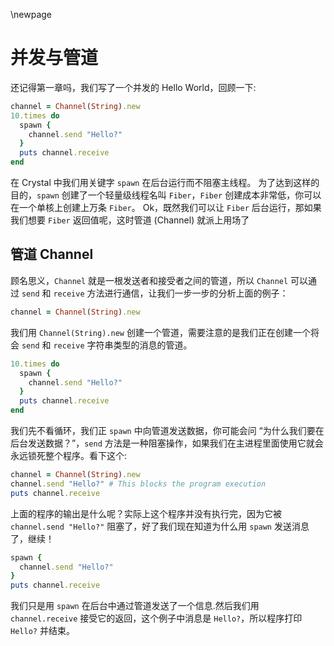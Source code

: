 \newpage

# 并发与管道

还记得第一章吗，我们写了一个并发的 Hello World，回顾一下:

```ruby
channel = Channel(String).new
10.times do
  spawn {
    channel.send "Hello?"
  }
  puts channel.receive
end
```

在 Crystal 中我们用关键字 `spawn` 在后台运行而不阻塞主线程。
为了达到这样的目的，`spawn` 创建了一个轻量级线程名叫 `Fiber`，`Fiber` 创建成本非常低，你可以在一个单核上创建上万条 `Fiber`。
Ok，既然我们可以让 `Fiber` 后台运行，那如果我们想要 `Fiber` 返回值呢，这时管道 (Channel) 就派上用场了


## 管道 Channel

顾名思义，`Channel` 就是一根发送者和接受者之间的管道，所以 `Channel` 可以通过 `send` 和 `receive` 方法进行通信，让我们一步一步的分析上面的例子：

```ruby
channel = Channel(String).new
```

我们用 `Channel(String).new` 创建一个管道，需要注意的是我们正在创建一个将会 `send` 和 `receive` 字符串类型的消息的管道。

```ruby
10.times do
  spawn {
    channel.send "Hello?"
  }
  puts channel.receive
end
```

我们先不看循环，我们正 `spawn` 中向管道发送数据，你可能会问 “为什么我们要在后台发送数据？”，`send` 方法是一种阻塞操作，如果我们在主进程里面使用它就会永远锁死整个程序。看下这个:

```ruby
channel = Channel(String).new
channel.send "Hello?" # This blocks the program execution
puts channel.receive
```

上面的程序的输出是什么呢？实际上这个程序并没有执行完，因为它被 `channel.send "Hello?"` 阻塞了，好了我们现在知道为什么用 `spawn` 发送消息了，继续！


```ruby
spawn {
  channel.send "Hello?"
}
puts channel.receive
```

我们只是用 `spawn` 在后台中通过管道发送了一个信息.然后我们用 `channel.receive` 接受它的返回，这个例子中消息是 `Hello?`，所以程序打印 `Hello?` 并结束。
